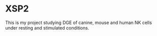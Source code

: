 # XSP2

This is my project studying DGE of canine, mouse and human NK cells under resting and stimulated conditions. 
